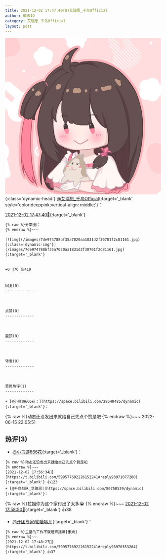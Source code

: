 ```yaml
---
title: 2021-12-02 17:47:40(0)艾瑞思_千鸟Official
author: 御坂IO
category: 艾瑞思_千鸟Official
layout: post
---
```


![img](/images/7e08840c56f251de28bdf766b647bd5fe9a5d50a.jpg){:class='dynamic-head'}
[@艾瑞思_千鸟Official](https://space.bilibili.com/1090010845/dynamic){:target='_blank' style='color:deeppink;vertical-align: middle;'}：

[2021-12-02 17:47:40🔗](https://t.bilibili.com/599577692226152241){:target='_blank'}

~~~
{% raw %}分享图片
{% endraw %}~~~

[![img](/images/7de974788bf35a7020aa1831d2f30701f2c81161.jpg){:class='dynamic-img'}](/images/7de974788bf35a7020aa1831d2f30701f2c81161.jpg){:target='_blank'}


↪️0 💬70 👍419


回复(0)
-------------



点赞(0)
-------------



置顶(0)
-------------



转发(0)
-------------



首页热评(1)
-------------

+ [@小鸟游666花：](https://space.bilibili.com/29549485/dynamic){:target='_blank'}：
~~~
{% raw %}动态还没发出来就给自己先点个赞是吧
{% endraw %}~~~
2022-06-15 22:05:51


热评(3)
-------------

+ [@小鸟游666花](https://space.bilibili.com/29549485/dynamic){:target='_blank'}：
~~~
{% raw %}动态还没发出来就给自己先点个赞是吧
{% endraw %}~~~
[2021-12-02 17:56:34🔗](https://t.bilibili.com/599577692226152241#reply93971077280){:target='_blank'} 👍123
+ [@千鸟战队_艾瑞思](https://space.bilibili.com/80750539/dynamic){:target='_blank'}：
~~~
{% raw %}拉姐你为这个家付出了太多😭
{% endraw %}~~~
[2021-12-02 17:58:50🔗](https://t.bilibili.com/599577692226152241#reply93971257488){:target='_blank'} 👍38
+ [@开团专家i轮噎嗝儿](https://space.bilibili.com/10989343/dynamic){:target='_blank'}：
~~~
{% raw %}主播的工作不就是直播嘛[傲娇]
{% endraw %}~~~
[2021-12-02 17:48:27🔗](https://t.bilibili.com/599577692226152241#reply93970353264){:target='_blank'} 👍37


